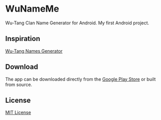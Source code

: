 WuNameMe
========

Wu-Tang Clan Name Generator for Android. My first Android project.

## Inspiration
[Wu-Tang Names Generator](http://www.mess.be/inickgenwuname.php)

## Download 
The app can be downloaded directly from the [Google Play Store](https://play.google.com/store/apps/details?id=com.quadeo.wunameme) or built from source.

## License
[MIT License](LICENSE)
